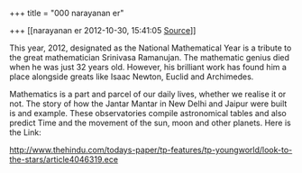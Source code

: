 +++
title = "000 narayanan er"

+++
[[narayanan er	2012-10-30, 15:41:05 [Source](https://groups.google.com/g/bvparishat/c/QrKAPKSGwb0)]]



This year, 2012, designated as the National Mathematical Year is a tribute to the great mathematician Srinivasa Ramanujan. The mathematic genius died when he was just 32 years old. However, his brilliant work has found him a place alongside greats like Isaac Newton, Euclid and Archimedes.

Mathematics is a part and parcel of our daily lives, whether we realise it or not. The story of how the Jantar Mantar in New Delhi and Jaipur were built is and example. These observatories compile astronomical tables and also predict Time and the movement of the sun, moon and other planets. Here is the Link:  

<http://www.thehindu.com/todays-paper/tp-features/tp-youngworld/look-to-the-stars/article4046319.ece>

  

